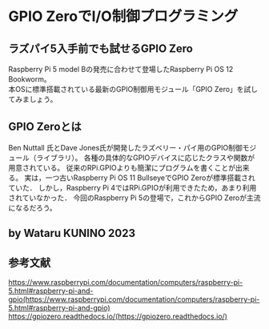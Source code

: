 # GPIO ZeroでI/O制御プログラミング

## ラズパイ5入手前でも試せるGPIO Zero
Raspberry Pi 5 model Bの発売に合わせて登場したRaspberry Pi OS 12 Bookworm。  
本OSに標準搭載されている最新のGPIO制御用モジュール「GPIO Zero」を試してみましょう。

## GPIO Zeroとは
Ben Nuttall 氏とDave Jones氏が開発したラズベリー・パイ用のGPIO制御モジュール（ライブラリ）。
各種の具体的なGPIOデバイスに応じたクラスや関数が用意されている。
従来のRPi.GPIOよりも簡潔にプログラムを書くことが出来る。
実は，一つ古いRaspberry Pi OS 11 BullseyeでGPIO Zeroが標準搭載されていた．
しかし，Raspberry Pi 4ではRPi.GPIOが利用できたため，あまり利用されていなかった．
今回のRaspberry Pi 5の登場で，これからGPIO Zeroが主流になるだろう。

by Wataru KUNINO 2023
-------------------------------------------------------------------------------------------
## 参考文献
https://www.raspberrypi.com/documentation/computers/raspberry-pi-5.html#raspberry-pi-and-gpio(https://www.raspberrypi.com/documentation/computers/raspberry-pi-5.html#raspberry-pi-and-gpio)  
https://gpiozero.readthedocs.io/(https://gpiozero.readthedocs.io/)  
